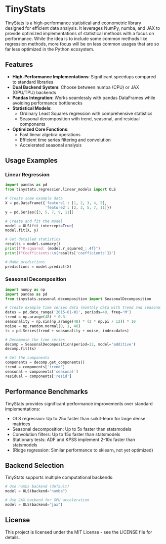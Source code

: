 # TinyStats

TinyStats is a high-performance statistical and econometric library designed for efficient data analysis. It leverages NumPy, numba, and JAX to provide optimized implementations of statistical methods with a focus on performance. While the idea is to include some common methods like regression methods, more focus will be on
less common usages that are so far less optimized in the Python ecosystem.

## Features

- **High-Performance Implementations**: Significant speedups compared to standard libraries
- **Dual Backend System**: Choose between numba (CPU) or JAX (GPU/TPU) backends
- **Pandas Integration**: Works seamlessly with pandas DataFrames while avoiding performance bottlenecks
- **Statistical Models**:
  - Ordinary Least Squares regression with comprehensive statistics
  - Seasonal decomposition with trend, seasonal, and residual components
- **Optimized Core Functions**:
  - Fast linear algebra operations
  - Efficient time series filtering and convolution
  - Accelerated seasonal analysis

## Usage Examples

### Linear Regression

```python
import pandas as pd
from tinystats.regression.linear_models import OLS

# Create some example data
X = pd.DataFrame({'feature1': [1, 2, 3, 4, 5], 
                  'feature2': [2, 3, 5, 7, 11]})
y = pd.Series([3, 5, 7, 9, 11])

# Create and fit the model
model = OLS(fit_intercept=True)
model.fit(X, y)

# Get detailed statistics
results = model.summary()
print(f"R-squared: {model.r_squared_:.4f}")
print(f"Coefficients:\n{results['coefficients']}")

# Make predictions
predictions = model.predict(X)
```

### Seasonal Decomposition

```python
import numpy as np
import pandas as pd
from tinystats.seasonal.decomposition import SeasonalDecomposition

# Create example time series data (monthly data with trend and seasonality)
dates = pd.date_range('2015-01-01', periods=48, freq='M')
trend = np.arange(48) * 0.3
seasonality = np.sin(np.arange(48) * (2 * np.pi / 12)) * 10
noise = np.random.normal(0, 1, 48)
ts = pd.Series(trend + seasonality + noise, index=dates)

# Decompose the time series
decomp = SeasonalDecomposition(period=12, model='additive')
decomp.fit(ts)

# Get the components
components = decomp.get_components()
trend = components['trend']
seasonal = components['seasonal']
residual = components['resid']
```

## Performance Benchmarks

TinyStats provides significant performance improvements over standard implementations:

- OLS regression: Up to 25x faster than scikit-learn for large dense matrices
- Seasonal decomposition: Up to 5x faster than statsmodels
- Convolution filters: Up to 15x faster than statsmodels
- Stationary tests: ADF and KPSS implement 2-10x faster than statsmodels
- (Ridge regression: Similar performance to sklearn, not yet optimized)


## Backend Selection

TinyStats supports multiple computational backends:

```python
# Use numba backend (default)
model = OLS(backend="numba")

# Use JAX backend for GPU acceleration
model = OLS(backend="jax")
```

## License

This project is licensed under the MIT License - see the LICENSE file for details.
